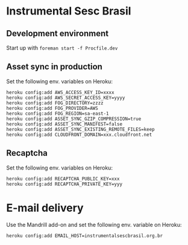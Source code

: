 Instrumental Sesc Brasil
========================

## Development environment

Start up with `foreman start -f Procfile.dev`

## Asset sync in production

Set the following env. variables on Heroku:

```
heroku config:add AWS_ACCESS_KEY_ID=xxxx
heroku config:add AWS_SECRET_ACCESS_KEY=yyyy
heroku config:add FOG_DIRECTORY=zzzz
heroku config:add FOG_PROVIDER=AWS
heroku config:add FOG_REGION=sa-east-1
heroku config:add ASSET_SYNC_GZIP_COMPRESSION=true
heroku config:add ASSET_SYNC_MANIFEST=false
heroku config:add ASSET_SYNC_EXISTING_REMOTE_FILES=keep
heroku config:add CLOUDFRONT_DOMAIN=xxx.cloudfront.net
```

## Recaptcha

Set the following env. variables on Heroku:

```
heroku config:add RECAPTCHA_PUBLIC_KEY=xxx
heroku config:add RECAPTCHA_PRIVATE_KEY=yyy
```

# E-mail delivery

Use the Mandrill add-on and set the following env. variable on Heroku:

```
heroku config:add EMAIL_HOST=instrumentalsescbrasil.org.br
```

